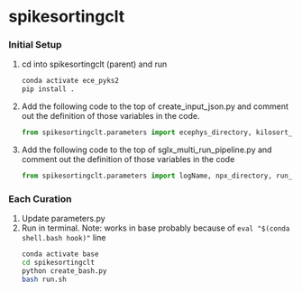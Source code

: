 # spikesortingclt

### Initial Setup
1. cd into spikesortingclt (parent) and run
   ```bash
   conda activate ece_pyks2
   pip install .
   ```
1. Add the following code to the top of create_input_json.py and comment out the definition of those variables in the code.
   ```python 
   from spikesortingclt.parameters import ecephys_directory, kilosort_repository, KS2ver, npy_matlab_repository, catGTPath, tPrime_path, cWaves_path
   ```
1. Add the following code to the top of sglx_multi_run_pipeline.py and comment out the definition of those variables in the code
   ```python 
   from spikesortingclt.parameters import logName, npx_directory, run_specs, catGT_dest, run_CatGT, runTPrime, modules, json_directory
   ```

### Each Curation
1. Update parameters.py
1. Run in terminal. Note: works in base probably because of `eval "$(conda shell.bash hook)"` line
   ```bash
   conda activate base
   cd spikesortingclt
   python create_bash.py
   bash run.sh
   ```
